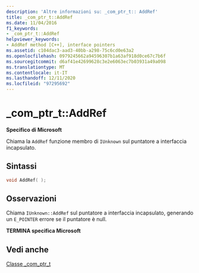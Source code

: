 ```yaml
---
description: 'Altre informazioni su: _com_ptr_t:: AddRef'
title: _com_ptr_t::AddRef
ms.date: 11/04/2016
f1_keywords:
- _com_ptr_t::AddRef
helpviewer_keywords:
- AddRef method [C++], interface pointers
ms.assetid: c104dac3-aad3-40bb-a298-75c6cd0e63a2
ms.openlocfilehash: 0979245662a94596307b1a63af918d0ce67c7b6f
ms.sourcegitcommit: d6af41e42699628c3e2e6063ec7b03931a49a098
ms.translationtype: MT
ms.contentlocale: it-IT
ms.lasthandoff: 12/11/2020
ms.locfileid: "97295692"
---
```

# <a name="_com_ptr_taddref"></a>_com_ptr_t::AddRef

**Specifico di Microsoft**

Chiama la `AddRef` funzione membro di `IUnknown` sul puntatore a interfaccia incapsulato.

## <a name="syntax"></a>Sintassi

```cpp
void AddRef( );
```

## <a name="remarks"></a>Osservazioni

Chiama `IUnknown::AddRef` sul puntatore a interfaccia incapsulato, generando un `E_POINTER` errore se il puntatore è null.

**TERMINA specifica Microsoft**

## <a name="see-also"></a>Vedi anche

[Classe _com_ptr_t](../cpp/com-ptr-t-class.md)
